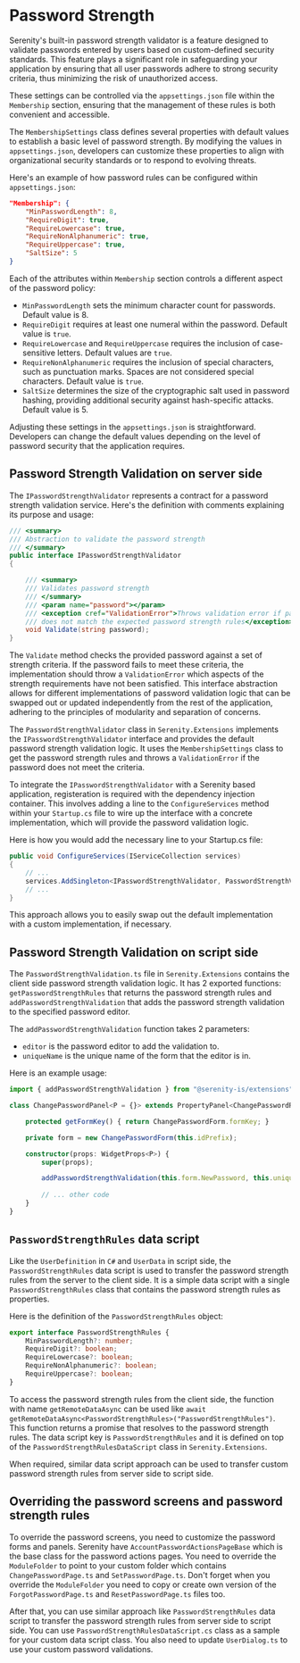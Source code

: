 # Password Strength

Serenity's built-in password strength validator is a feature designed to validate passwords entered by users based on custom-defined security standards. This feature plays a significant role in safeguarding your application by ensuring that all user passwords adhere to strong security criteria, thus minimizing the risk of unauthorized access.

These settings can be controlled via the `appsettings.json` file within the `Membership` section, ensuring that the management of these rules is both convenient and accessible.

The `MembershipSettings` class defines several properties with default values to establish a basic level of password strength. By modifying the values in `appsettings.json`, developers can customize these properties to align with organizational security standards or to respond to evolving threats.

Here's an example of how password rules can be configured within `appsettings.json`:

```json
"Membership": {
    "MinPasswordLength": 8,
    "RequireDigit": true,
    "RequireLowercase": true,
    "RequireNonAlphanumeric": true,
    "RequireUppercase": true,
    "SaltSize": 5
}
```

Each of the attributes within `Membership` section controls a different aspect of the password policy:

- `MinPasswordLength` sets the minimum character count for passwords. Default value is 8.
- `RequireDigit` requires at least one numeral within the password. Default value is `true`.
- `RequireLowercase` and `RequireUppercase` requires the inclusion of case-sensitive letters. Default values are `true`.
- `RequireNonAlphanumeric` requires the inclusion of special characters, such as punctuation marks. Spaces are not considered special characters. Default value is `true`.
- `SaltSize` determines the size of the cryptographic salt used in password hashing, providing additional security against hash-specific attacks. Default value is 5.

Adjusting these settings in the `appsettings.json` is straightforward. Developers can change the default values depending on the level of password security that the application requires.

## Password Strength Validation on server side

The `IPasswordStrengthValidator` represents a contract for a password strength validation service. Here's the definition with comments explaining its purpose and usage:

```cs
/// <summary>
/// Abstraction to validate the password strength
/// </summary>
public interface IPasswordStrengthValidator
{

    /// <summary>
    /// Validates password strength
    /// </summary>
    /// <param name="password"></param>
    /// <exception cref="ValidationError">Throws validation error if password 
    /// does not match the expected password strength rules</exception>
    void Validate(string password);
}
```

The `Validate` method checks the provided password against a set of strength criteria. If the password fails to meet these criteria, the implementation should throw a `ValidationError` which aspects of the strength requirements have not been satisfied. This interface abstraction allows for different implementations of password validation logic that can be swapped out or updated independently from the rest of the application, adhering to the principles of modularity and separation of concerns.

The `PasswordStrengthValidator` class in `Serenity.Extensions` implements the `IPasswordStrengthValidator` interface and provides the default password strength validation logic. It uses the `MembershipSettings` class to get the password strength rules and throws a `ValidationError` if the password does not meet the criteria.

To integrate the `IPasswordStrengthValidator` with a Serenity based application, registeration is required with the dependency injection container. This involves adding a line to the `ConfigureServices` method within your `Startup.cs` file to wire up the interface with a concrete implementation, which will provide the password validation logic.

Here is how you would add the necessary line to your Startup.cs file:

```cs
public void ConfigureServices(IServiceCollection services)
{
    // ...
    services.AddSingleton<IPasswordStrengthValidator, PasswordStrengthValidator>();
    // ...
}
```

This approach allows you to easily swap out the default implementation with a custom implementation, if necessary.

## Password Strength Validation on script side

The `PasswordStrengthValidation.ts` file in `Serenity.Extensions` contains the client side password strength validation logic. It has 2 exported functions: `getPasswordStrengthRules` that returns the password strength rules and `addPasswordStrengthValidation` that adds the password strength validation to the specified password editor.

The `addPasswordStrengthValidation` function takes 2 parameters:

- `editor` is the password editor to add the validation to.
- `uniqueName` is the unique name of the form that the editor is in. 

Here is an example usage:

```ts
import { addPasswordStrengthValidation } from "@serenity-is/extensions";

class ChangePasswordPanel<P = {}> extends PropertyPanel<ChangePasswordRequest, P> {

    protected getFormKey() { return ChangePasswordForm.formKey; }

    private form = new ChangePasswordForm(this.idPrefix);

    constructor(props: WidgetProps<P>) {
        super(props);

        addPasswordStrengthValidation(this.form.NewPassword, this.uniqueName);
        
        // ... other code
    }
}
```

## `PasswordStrengthRules` data script

Like the `UserDefinition` in `C#` and `UserData` in script side, the `PasswordStrengthRules` data script is used to transfer the password strength rules from the server to the client side. It is a simple data script with a single `PasswordStrengthRules` class that contains the password strength rules as properties.

Here is the definition of the `PasswordStrengthRules` object:

```ts
export interface PasswordStrengthRules {
    MinPasswordLength?: number;
    RequireDigit?: boolean;
    RequireLowercase?: boolean;
    RequireNonAlphanumeric?: boolean;
    RequireUppercase?: boolean;
}
```

To access the password strength rules from the client side, the function with name `getRemoteDataAsync` can be used like `await getRemoteDataAsync<PasswordStrengthRules>("PasswordStrengthRules")`. This function returns a promise that resolves to the password strength rules. The data script key is `PasswordStrengthRules` and it is defined on top of the `PasswordStrengthRulesDataScript` class in `Serenity.Extensions`.

When required, similar data script approach can be used to transfer custom password strength rules from server side to script side.

## Overriding the password screens and password strength rules

To override the password screens, you need to customize the password forms and panels. Serenity have `AccountPasswordActionsPageBase` which is the base class for the password actions pages. You need to override the `ModuleFolder` to point to your custom folder which contains `ChangePasswordPage.ts` and `SetPasswordPage.ts`. Don't forget when you override the `ModuleFolder` you need to copy or create own version of the `ForgotPasswordPage.ts` and `ResetPasswordPage.ts` files too.

After that, you can use similar approach like `PasswordStrengthRules` data script to transfer the password strength rules from server side to script side. You can use `PasswordStrengthRulesDataScript.cs` class as a sample for your custom data script class. You also need to update `UserDialog.ts` to use your custom password validations.
